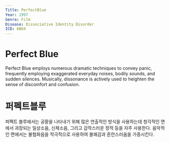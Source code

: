 ```yaml
---
Title: PerfectBlue
Year: 1997
Genre: Film
Disease: Dissociative Identity Disorder
ICD: 6B64
---
```


# Perfect Blue

Perfect Blue employs numerous dramatic techniques to convey panic, frequently employing exaggerated everyday noises, bodily sounds, and sudden silences. Musically, dissonance is actively used to heighten the sense of discomfort and confusion.

# 퍼펙트블루

퍼펙트 블루에서는 공황을 나타내기 위해 많은 연출적인 방식을 사용하는데 청각적인 면에서 과장되는 일상소음, 신체소음, 그리고 갑작스러운 정적 등을 자주 사용한다. 음악적인 면에서는 불협화음을 적극적으로 사용하여 불쾌감과 혼란스러움을 가증시킨다.

